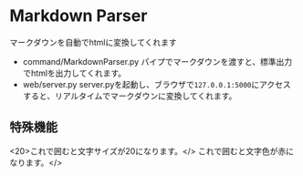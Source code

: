 # Markdown Parser

マークダウンを自動でhtmlに変換してくれます
- command/MarkdownParser.py
 パイプでマークダウンを渡すと、標準出力でhtmlを出力してくれます。
- web/server.py
 server.pyを起動し、ブラウザで`127.0.0.1:5000`にアクセスすると、リアルタイムでマークダウンに変換してくれます。

## 特殊機能

<20>これで囲むと文字サイズが20になります。</>
<red>これで囲むと文字色が赤になります。</>
